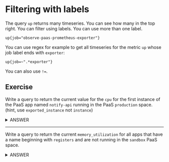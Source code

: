 # Filtering with labels

The query `up` returns many timeseries. You can see how many in the top right. You can filter using labels. You can use more than one label.

`up{job="observe-paas-prometheus-exporter"}`

You can use regex for example to get all timeseries for the metric `up` whose job label ends with `exporter`:

`up{job=~".*exporter"}`

You can also use `!=`.

## Exercise

Write a query to return the current value for the `cpu` for the first instance of the PaaS app named `notify-api` running in the PaaS `production` space. (hint, use `exported_instance` not `instance`)

<details>
  <summary>ANSWER</summary><p>

  ```cpu{app="notify-api", space="production", exported_instance="0"}```

</p>
</details>

------

Write a query to return the current `memory_utilization` for all apps that have a name beginning with `registers` and are not running in the `sandbox` PaaS space.

<details>
  <summary>ANSWER</summary><p>

  ```memory_utilization{app=~"registers.*", space!="sandbox"}```

</p>
</details>


